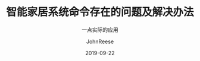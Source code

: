 ---
layout:     post
title:      "智能家居系统命令存在的问题及解决办法"
subtitle:   "一点实际的应用"
date:       2019-09-22
author:     "JohnReese"
header-img: "img/2019-9-22/ice.jpg"
mathjax: True
tags:
    - Algorithm
---